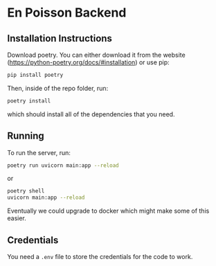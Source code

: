 # En Poisson Backend

## Installation Instructions

Download poetry. You can either download it from the website (https://python-poetry.org/docs/#installation) or use pip:

```bash
pip install poetry
```

Then, inside of the repo folder, run:

```bash
poetry install
```

which should install all of the dependencies that you need.

## Running

To run the server, run:

```bash
poetry run uvicorn main:app --reload
```

or

```bash
poetry shell
uvicorn main:app --reload
```

Eventually we could upgrade to docker which might make some of this easier.

## Credentials

You need a `.env` file to store the credentials for the code to work.
